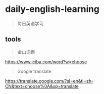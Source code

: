 # daily-english-learning

> 每日英语学习

## tools

> 金山词霸

https://www.iciba.com/word?w=choose


> Google translate


https://translate.google.com/?sl=en&tl=zh-CN&text=choose%0A&op=translate


